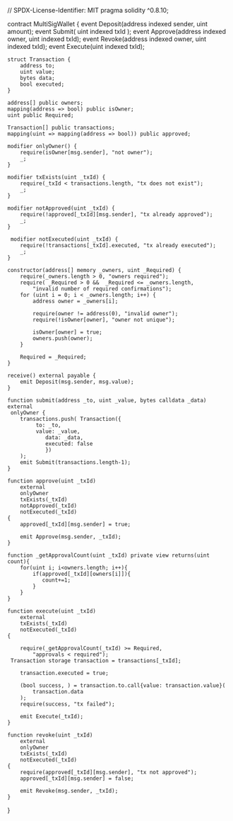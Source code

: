 // SPDX-License-Identifier: MIT
pragma solidity ^0.8.10;

contract MultiSigWallet {
    event Deposit(address indexed sender, uint amount);
    event Submit( uint indexed txId );
    event Approve(address indexed owner, uint indexed txId);
    event Revoke(address indexed owner, uint indexed txId);
    event Execute(uint indexed txId);

    
    struct Transaction {
        address to;
        uint value;
        bytes data;
        bool executed;
    }

    address[] public owners;
    mapping(address => bool) public isOwner;
    uint public Required;

    Transaction[] public transactions;
    mapping(uint => mapping(address => bool)) public approved;

    modifier onlyOwner() {
        require(isOwner[msg.sender], "not owner");
        _;
    }

    modifier txExists(uint _txId) {
        require(_txId < transactions.length, "tx does not exist");
        _;
    }

    modifier notApproved(uint _txId) {
        require(!approved[_txId][msg.sender], "tx already approved");
        _;
    }

     modifier notExecuted(uint _txId) {
        require(!transactions[_txId].executed, "tx already executed");
        _;
    }

    constructor(address[] memory _owners, uint _Required) {
        require(_owners.length > 0, "owners required");
        require( _Required > 0 &&  _Required <= _owners.length,
            "invalid number of required confirmations");
        for (uint i = 0; i < _owners.length; i++) {
            address owner = _owners[i];

            require(owner != address(0), "invalid owner");
            require(!isOwner[owner], "owner not unique");

            isOwner[owner] = true;
            owners.push(owner);
        }

        Required = _Required;
    }

    receive() external payable {
        emit Deposit(msg.sender, msg.value);
    }

    function submit(address _to, uint _value, bytes calldata _data)
    external
     onlyOwner {
        transactions.push( Transaction({
             to: _to,
             value: _value,
                data: _data,
                executed: false
                })
        );
        emit Submit(transactions.length-1);
    }

    function approve(uint _txId)
        external
        onlyOwner
        txExists(_txId)
        notApproved(_txId)
        notExecuted(_txId)   
    {
        approved[_txId][msg.sender] = true;

        emit Approve(msg.sender, _txId);
    }

    function _getApprovalCount(uint _txId) private view returns(uint count){
        for(uint i; i<owners.length; i++){
            if(approved[_txId][owners[i]]){
               count+=1;
            }
        }
    }

    function execute(uint _txId)
        external
        txExists(_txId)
        notExecuted(_txId)
    {
   
        require(_getApprovalCount(_txId) >= Required,
            "approvals < required");
     Transaction storage transaction = transactions[_txId];

        transaction.executed = true;

        (bool success, ) = transaction.to.call{value: transaction.value}(
            transaction.data
        );
        require(success, "tx failed");

        emit Execute(_txId);
    }

    function revoke(uint _txId)
        external
        onlyOwner
        txExists(_txId)
        notExecuted(_txId)
    {
        require(approved[_txId][msg.sender], "tx not approved");
        approved[_txId][msg.sender] = false;

        emit Revoke(msg.sender, _txId);
    }
}
